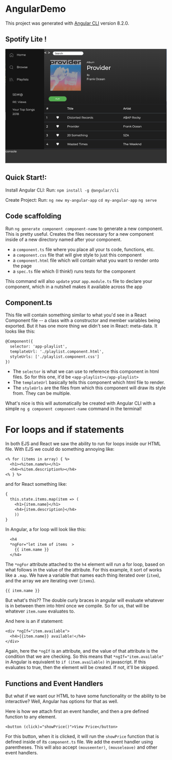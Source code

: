 # AngularDemo

This project was generated with [Angular CLI](https://github.com/angular/angular-cli) version 8.2.0.

## Spotify Lite ! 
![Drag Racing](https://github.com/victormrecabarren/angular-demo/blob/master/Screen%20Shot%202019-08-06%20at%207.46.53%20PM.png)

## Quick Start!:

Install Angular CLI:
Run:
`npm install -g @angular/cli`

Create Project:
Run:
`ng new my-angular-app`
`cd my-angular-app`
`ng serve`



## Code scaffolding

Run `ng generate component component-name` to generate a new component. This is pretty useful. Creates the files necessary for a new component inside of a new directory named after your component.
- a `component.ts` file where you place all your ts code, functions, etc.
- a `component.css` file that will give style to just this component
- a `component.html` file which will contain what you want to render onto the page
- a `spec.ts` file which (I think!) runs tests for the component

This command will also `update` your `app.module.ts` file to declare your component, which in a nutshell makes it available across the app

## Component.ts

This file will contain something similar to what you'd see in a React Component file -- a class with a constructor and member variables being exported. But it has one more thing we didn't see in React: meta-data. It looks like this:
```
@Component({
  selector: 'app-playlist',
  templateUrl: './playlist.component.html',
  styleUrls: ['./playlist.component.css']
})
```
- The `selector` is what we can use to reference this component in html files. So for this one, it'd be `<app-playlist></app-playlist>`
- The `templateUrl` basically tells this component which html file to render.
- The `styleUrls` are the files from which this component will draw its style from. They can be multiple.

What's nice is this will automatically be created with  Angular CLI with a simple `ng g component component-name` command in the terminal!



# For loops and if statements
In both EJS and React we saw the ability to run for loops inside our HTML file. With EJS we could do something annoying like:
```
<% for (items in array) { %>
  <h1><%item.name%></h1>
  <h4><%item.description%></h4>
<% } %>
```

and for React something like:
```
{
  this.state.items.map(item => (
    <h1>{item.name}</h1>
    <h4>{item.description}</h4>
    ))
}
```

In Angular, a for loop will look like this:
```
  <h4
  *ngFor="let item of items  >
    {{ item.name }}
  </h4>
```
The `*ngFor` attribute attached to the `h4` element will run a for loop, based on what follows in the value of the attribute. For this example, it sort of works like a `.map`. We have a variable that names each thing iterated over (`item`), and the array we are iterating over (`items`).

```
{{ item.name }}
```
But what's this?? The double curly braces in angular will evaluate whatever is in between them into html once we compile. So for us, that will be whatever `item.name` evaluates to.

And here is an if statement:
```
<div *ngIf="item.available">
  <h4>{{item.name}} available!</h4>
</div>
```
Again, here the `*ngIf` is an attribute, and the value of that attribute is the condition that we are checking. So this means that `*ngIf="item.available"` in Angular is equivalent to `if (item.available)` in javascript. If this evaluates to true, then the element will be created. If not, it'll be skipped.



## Functions and Event Handlers

But what if we want our HTML to have some functionality or the ability to be interactive? Well, Angular has options for that as well.

Here is how we attach first an event handler, and then a pre defined function to any element.
```
<button (click)="showPrice()">View Price</button>
```

For this button, when it is clicked, it will run the `showPrice` function that is defined inside of its `component.ts` file. We add the event handler using parentheses. This will also accept `(mouseenter)`, `(mouseleave)` and other event handlers.
